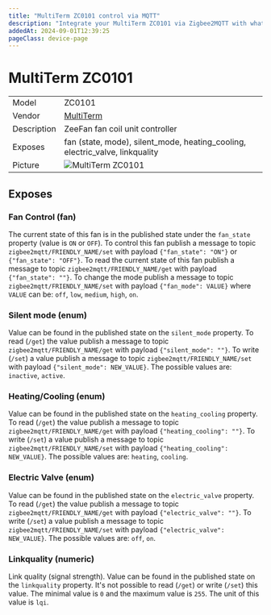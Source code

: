 ```yaml
---
title: "MultiTerm ZC0101 control via MQTT"
description: "Integrate your MultiTerm ZC0101 via Zigbee2MQTT with whatever smart home infrastructure you are using without the vendor's bridge or gateway."
addedAt: 2024-09-01T12:39:25
pageClass: device-page
---
```


<!-- !!!! -->
<!-- ATTENTION: This file is auto-generated through docgen! -->
<!-- You can only edit the "Notes"-Section between the two comment lines "Notes BEGIN" and "Notes END". -->
<!-- Do not use h1 or h2 heading within "## Notes"-Section. -->
<!-- !!!! -->

# MultiTerm ZC0101

|     |     |
|-----|-----|
| Model | ZC0101  |
| Vendor  | [MultiTerm](/supported-devices/#v=MultiTerm)  |
| Description | ZeeFan fan coil unit controller |
| Exposes | fan (state, mode), silent_mode, heating_cooling, electric_valve, linkquality |
| Picture | ![MultiTerm ZC0101](https://www.zigbee2mqtt.io/images/devices/ZC0101.png) |


<!-- Notes BEGIN: You can edit here. Add "## Notes" headline if not already present. -->


<!-- Notes END: Do not edit below this line -->




## Exposes

### Fan Control (fan)
The current state of this fan is in the published state under the `fan_state` property (value is `ON` or `OFF`).
To control this fan publish a message to topic `zigbee2mqtt/FRIENDLY_NAME/set` with payload `{"fan_state": "ON"}` or `{"fan_state": "OFF"}`.
To read the current state of this fan publish a message to topic `zigbee2mqtt/FRIENDLY_NAME/get` with payload `{"fan_state": ""}`.
To change the mode publish a message to topic `zigbee2mqtt/FRIENDLY_NAME/set` with payload `{"fan_mode": VALUE}` where `VALUE` can be: `off`, `low`, `medium`, `high`, `on`.

### Silent mode (enum)
Value can be found in the published state on the `silent_mode` property.
To read (`/get`) the value publish a message to topic `zigbee2mqtt/FRIENDLY_NAME/get` with payload `{"silent_mode": ""}`.
To write (`/set`) a value publish a message to topic `zigbee2mqtt/FRIENDLY_NAME/set` with payload `{"silent_mode": NEW_VALUE}`.
The possible values are: `inactive`, `active`.

### Heating/Cooling (enum)
Value can be found in the published state on the `heating_cooling` property.
To read (`/get`) the value publish a message to topic `zigbee2mqtt/FRIENDLY_NAME/get` with payload `{"heating_cooling": ""}`.
To write (`/set`) a value publish a message to topic `zigbee2mqtt/FRIENDLY_NAME/set` with payload `{"heating_cooling": NEW_VALUE}`.
The possible values are: `heating`, `cooling`.

### Electric Valve (enum)
Value can be found in the published state on the `electric_valve` property.
To read (`/get`) the value publish a message to topic `zigbee2mqtt/FRIENDLY_NAME/get` with payload `{"electric_valve": ""}`.
To write (`/set`) a value publish a message to topic `zigbee2mqtt/FRIENDLY_NAME/set` with payload `{"electric_valve": NEW_VALUE}`.
The possible values are: `off`, `on`.

### Linkquality (numeric)
Link quality (signal strength).
Value can be found in the published state on the `linkquality` property.
It's not possible to read (`/get`) or write (`/set`) this value.
The minimal value is `0` and the maximum value is `255`.
The unit of this value is `lqi`.

